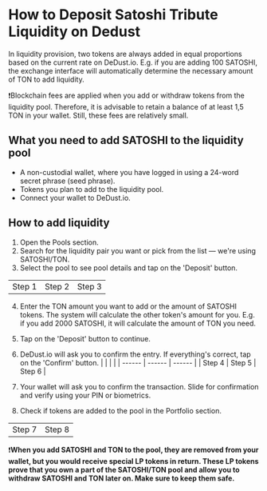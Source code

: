 # How to Deposit Satoshi Tribute Liquidity on Dedust
In liquidity provision, two tokens are always added in equal proportions based on the current rate on DeDust.io. E.g. if you are adding 100 SATOSHI, the exchange interface will automatically determine the necessary amount of TON to add liquidity.

❗Blockchain fees are applied when you add or withdraw tokens from the liquidity pool. Therefore, it is advisable to retain a balance of at least 1,5 TON in your wallet. Still, these fees are relatively small.
## W**hat you need to add SATOSHI to the liquidity pool**
* A non-custodial wallet, where you have logged in using a 24-word secret phrase (seed phrase).
* Tokens you plan to add to the liquidity pool.
* Connect your wallet to DeDust.io.
## How to add liquidity
1. Open the Pools section.
2. Search for the liquidity pair you want or pick from the list — we're using SATOSHI/TON.
3. Select the pool to see pool details and tap on the 'Deposit' button.

|        |        |        |
| ------ | ------ | ------ |
| Step 1 | Step 2 | Step 3 |

4. Enter the TON amount you want to add or the amount of SATOSHI tokens. The system will calculate the other token's amount for you.
E.g. if you add 2000 SATOSHI, it will calculate the amount of TON you need.
5. Tap on the 'Deposit' button to continue.
6. DeDust.io will ask you to confirm the entry. If everything's correct, tap on the 'Confirm' button.
|        |        |        |
| ------ | ------ | ------ |
| Step 4 | Step 5 | Step 6 |

7. Your wallet will ask you to confirm the transaction. Slide for confirmation and verify using your PIN or biometrics.
8. Check if tokens are added to the pool in the Portfolio section.

|        |        |
| ------ | ------ |
| Step 7 | Step 8 |

❗**When you add SATOSHI and TON to the pool, they are removed from your wallet, but you would receive special LP tokens in return. These LP tokens prove that you own a part of the SATOSHI/TON pool and allow you to withdraw SATOSHI and TON later on. Make sure to keep them safe.**
